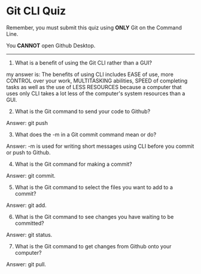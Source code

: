 # Git CLI Quiz

Remember, you must submit this quiz using **ONLY** Git on the Command Line.

You **CANNOT** open Github Desktop.

---

1. What is a benefit of using the Git CLI rather than a GUI?

<!-- Write your answer here -->

my answer is: The benefits of using CLI includes EASE of use, more CONTROL over your work, MULTITASKING abilities, SPEED of completing tasks as well as the use of LESS RESOURCES because a computer that uses only CLI takes a lot less of the computer's system resources than a GUI.

2. What is the Git command to send your code to Github?

<!-- Write your answer here -->

Answer: git push

3. What does the -m in a Git commit command mean or do?

<!-- Write your answer here -->

Answer: -m is used for writing short messages using CLI before you commit or push to Github.

4. What is the Git command for making a commit?

<!-- Write your answer here -->

Answer: git commit.

5. What is the Git command to select the files you want to add to a commit?

<!-- Write your answer here -->

Answer: git add.

6. What is the Git command to see changes you have waiting to be committed?

<!-- Write your answer here -->

Answer: git status.

7. What is the Git command to get changes from Github onto your computer?

<!-- Write your answer here -->

Answer: git pull.
